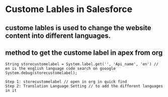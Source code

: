 # Custome Lables in Salesforce

## custome lables is used to change the website content into different languages.

## method to get the custome label in apex from org
```
String storecustomelabel = System.label.get('', 'Api_name', 'en') // en is the english language code search on gooogle
System.debug(storecustomelabel);
```

```
Step 1: storecustomelabel // open in org in quick find
Step 2: Translation Language Setting // to add the different languages in it
```
